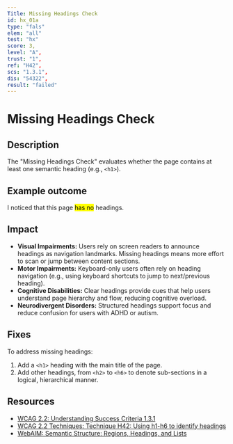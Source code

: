 ```yaml
---
Title: Missing Headings Check
id: hx_01a
type: "fals"
elem: "all"
test: "hx"
score: 3,
level: "A",
trust: "1",
ref: "H42",
scs: "1.3.1",
dis: "54322",
result: "failed"
---
```


# Missing Headings Check

## Description

The "Missing Headings Check" evaluates whether the page contains at least one semantic heading (e.g., <code>&lt;h1&gt;</code>).

## Example outcome

I noticed that this page <mark>has no</mark> headings.

## Impact

- **Visual Impairments:** Users rely on screen readers to announce headings as navigation landmarks. Missing headings means more effort to scan or jump between content sections.
- **Motor Impairments:** Keyboard-only users often rely on heading navigation (e.g., using keyboard shortcuts to jump to next/previous heading).
- **Cognitive Disabilities:** Clear headings provide cues that help users understand page hierarchy and flow, reducing cognitive overload.
- **Neurodivergent Disorders:** Structured headings support focus and reduce confusion for users with ADHD or autism.

## Fixes

To address missing headings:

1. Add a <code>&lt;h1&gt;</code> heading with the main title of the page.
2. Add other headings, from <code>&lt;h2&gt;</code> to <code>&lt;h6&gt;</code> to denote sub-sections in a logical, hierarchical manner.

## Resources

- [WCAG 2.2: Understanding Success Criteria 1.3.1](https://www.w3.org/WAI/WCAG22/Understanding/info-and-relationships)
- [WCAG 2.2 Techniques: Technique H42: Using h1-h6 to identify headings](https://www.w3.org/WAI/WCAG22/Techniques/html/H42)
- [WebAIM: Semantic Structure: Regions, Headings, and Lists](https://webaim.org/techniques/semanticstructure/)
